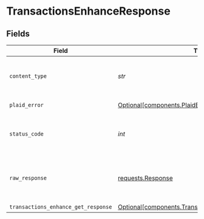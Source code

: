 # TransactionsEnhanceResponse


## Fields

| Field                                                                                                            | Type                                                                                                             | Required                                                                                                         | Description                                                                                                      |
| ---------------------------------------------------------------------------------------------------------------- | ---------------------------------------------------------------------------------------------------------------- | ---------------------------------------------------------------------------------------------------------------- | ---------------------------------------------------------------------------------------------------------------- |
| `content_type`                                                                                                   | *str*                                                                                                            | :heavy_check_mark:                                                                                               | HTTP response content type for this operation                                                                    |
| `plaid_error`                                                                                                    | [Optional[components.PlaidError]](../../models/components/plaiderror.md)                                         | :heavy_minus_sign:                                                                                               | Error response                                                                                                   |
| `status_code`                                                                                                    | *int*                                                                                                            | :heavy_check_mark:                                                                                               | HTTP response status code for this operation                                                                     |
| `raw_response`                                                                                                   | [requests.Response](https://requests.readthedocs.io/en/latest/api/#requests.Response)                            | :heavy_check_mark:                                                                                               | Raw HTTP response; suitable for custom response parsing                                                          |
| `transactions_enhance_get_response`                                                                              | [Optional[components.TransactionsEnhanceGetResponse]](../../models/components/transactionsenhancegetresponse.md) | :heavy_minus_sign:                                                                                               | OK                                                                                                               |
